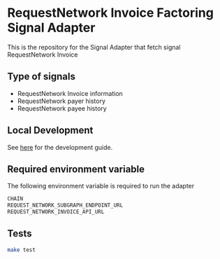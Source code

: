 # RequestNetwork Invoice Factoring Signal Adapter

This is the repository for the Signal Adapter that fetch signal RequestNetwork Invoice

## Type of signals

- RequestNetwork Invoice information
- RequestNetwork payer history
- RequestNetwork payee history

## Local Development

See [here](../../../../docs/getting_started.md) for the development guide.

## Required environment variable

The following environment variable is required to run the adapter

```bash
CHAIN
REQUEST_NETWORK_SUBGRAPH_ENDPOINT_URL
REQUEST_NETWORK_INVOICE_API_URL
```

## Tests

```bash
make test
```
